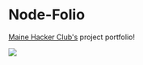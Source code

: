 Node-Folio
===========

[Maine Hacker Club's](http://hackmaine.org) project portfolio!

![](http://1.bp.blogspot.com/-idmrNYswal8/UVCKPTapEVI/AAAAAAAAA6Q/v0tm9pgdO1U/s1600/Falling-down-movie_thumb+brian+j.jpg)
